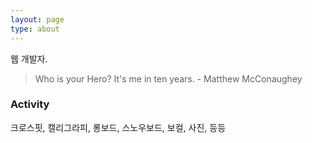 ```yaml
---
layout: page
type: about
---
```


웹 개발자.

> Who is your Hero?
> It's me in ten years. - Matthew McConaughey

### Activity

크로스핏, 캘리그라피, 롱보드, 스노우보드, 보컬, 사진, 등등